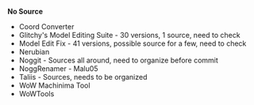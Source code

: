 **No Source**
* Coord Converter
* Glitchy's Model Editing Suite - 30 versions, 1 source, need to check
* Model Edit Fix - 41 versions, possible source for a few, need to check
* Nerubian
* Noggit - Sources all around, need to organize before commit
* NoggRenamer - Malu05
* Taliis - Sources, needs to be organized
* WoW Machinima Tool
* WoWTools